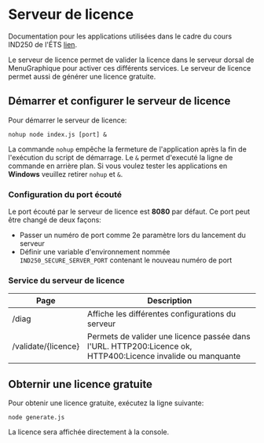 # Serveur de licence
Documentation pour les applications utilisées dans le cadre du cours IND250 de l'ÉTS [lien](https://www.etsmtl.ca/etudes/cours/ind250/).

Le serveur de licence permet de valider la licence dans le serveur dorsal de MenuGraphique pour activer ces différents services.
Le serveur de licence permet aussi de générer une licence gratuite.

## Démarrer et configurer le serveur de licence
Pour démarrer le serveur de licence:
````
nohup node index.js [port] &
````
La commande `nohup` empêche la fermeture de l'application après la fin de l'exécution du script de démarrage.
Le `&` permet d'executé la ligne de commande en arrière plan.
Si vous voulez tester les applications en **Windows** veuillez retirer `nohup` et `&`.

### Configuration du port écouté
Le port écouté par le serveur de licence est **8080** par défaut. Ce port peut être changé de deux façons:
- Passer un numéro de port comme 2e paramètre lors du lancement du serveur
- Définir une variable d'environnement nommée `IND250_SECURE_SERVER_PORT` contenant le nouveau numéro de port

### Service du serveur de licence
| Page                | Description                                                                                                 |
|---------------------|-------------------------------------------------------------------------------------------------------------|
| /diag               | Affiche les différentes configurations du serveur                                                           |
| /validate/{licence} | Permets de valider une licence passée dans l'URL. HTTP200:Licence ok, HTTP400:Licence invalide ou manquante |

## Obternir une licence gratuite
Pour obtenir une licence gratuite, exécutez la ligne suivante:
````
node generate.js
````
La licence sera affichée directement à la console.